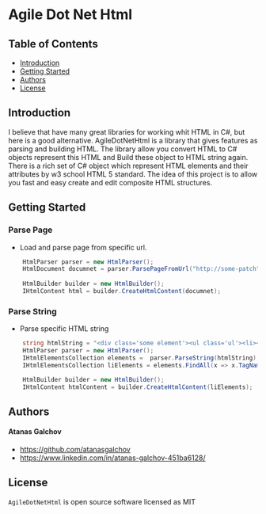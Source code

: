 # Agile Dot Net Html

## Table of Contents

- [Introduction](#introduction)
- [Getting Started](#getting-started)
- [Authors](#authors)
- [License](#license)

## Introduction

I believe that have many great libraries for working whit HTML in C#, but here is a good alternative. AgileDotNetHtml is a library that gives features as parsing and building HTML. The library allow you convert HTML to C# objects represent this HTML and Build these object to HTML string again. There is a rich set of C# object which represent HTML elements and their attributes by w3 school HTML 5 standard. The idea of this project is to allow you fast and easy create and edit composite HTML structures.

## Getting Started

### Parse Page
* Load and parse page from specific url.

```C#
	HtmlParser parser = new HtmlParser();
	HtmlDocument documnet = parser.ParsePageFromUrl("http://some-patch");
	
	HtmlBuilder builder = new HtmlBuilder();
	IHtmlContent html = builder.CreateHtmlContent(documnet);
```

### Parse String
* Parse specific HTML string

```C#
	string htmlString = "<div class='some element'><ul class='ul'><li></li><li></li></ul></div>";
	HtmlParser parser = new HtmlParser();		
	IHtmlElementsCollection elements =  parser.ParseString(htmlString);
	IHtmlElementsCollection liElements = elements.FindAll(x => x.TagName == "li");

	HtmlBuilder builder = new HtmlBuilder();
	IHtmlContent htmlContent = builder.CreateHtmlContent(liElements);
```


## Authors

#### Atanas Galchov
* https://github.com/atanasgalchov
* https://www.linkedin.com/in/atanas-galchov-451ba6128/


## License

`AgileDotNetHtml` is open source software licensed as MIT

[//]: # (HyperLinks)

[LICENSE]: https://github.com/atanasgalchov/AgileDotNetHtml/blob/master/LICENSE
[GitHub]: https://github.com/atanasgalchov
[LinkedIn]: https://www.linkedin.com/in/atanas-galchov-451ba6128/
